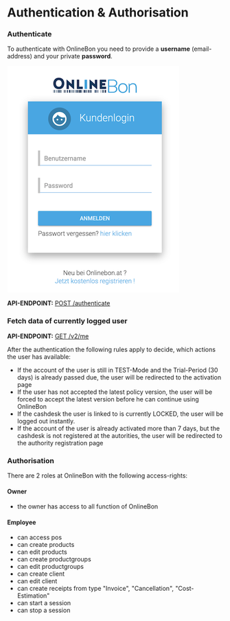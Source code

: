 # Authentication & Authorisation

### Authenticate
To authenticate with OnlineBon you need to provide a **username** (email-address) and your private **password**.

![SESSION_START](./images/authenticate.png)

**API-ENDPOINT:** [POST /authenticate](https://onlinebon.docs.apiary.io/#reference/authentication/authenticate/exchange-credentials-for-token)

### Fetch data of currently logged user

**API-ENDPOINT:** [GET /v2/me](https://onlinebon.docs.apiary.io/#reference/v2/user/get-logged-in-user)

After the authentication the following rules apply to decide, which actions the user has available:

- If the account of the user is still in TEST-Mode and the Trial-Period (30 days) is already passed due, the user will be redirected to the activation page 
- If the user has not accepted the latest policy version, the user will be forced to accept the latest version before he can continue using OnlineBon
- If the cashdesk the user is linked to is currently LOCKED, the user will be logged out instantly.
- If the account of the user is already activated more than 7 days, but the cashdesk is not registered at the autorities, the user will be redirected to the authority registration page

### Authorisation

There are 2 roles at OnlineBon with the following access-rights:

#### Owner
- the owner has access to all function of OnlineBon

#### Employee
- can access pos
- can create products
- can edit products
- can create productgroups
- can edit productgroups
- can create client
- can edit client
- can create receipts from type "Invoice", "Cancellation", "Cost-Estimation"
- can start a session
- can stop a session
